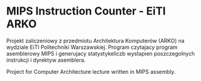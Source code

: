 # MIPS Instruction Counter - EiTI ARKO
Projekt zaliczeniowy z przedmiotu Architektura Komputerów (ARKO) na wydziale EiTI Politechniki Warszawskiej.
Program czytajacy program asemblerowy MIPS i generujacy statystykeliczb wystapien poszczegolnych instrukcji i dyrektyw asemblera.

Project for Computer Architecture lecture written in MIPS assembly. 


